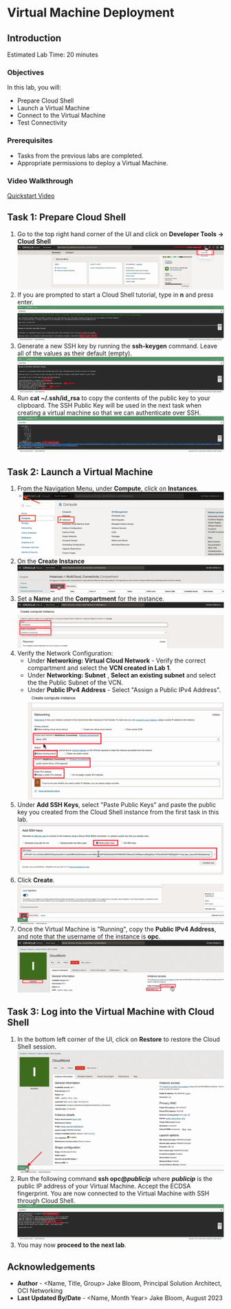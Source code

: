 # Virtual Machine Deployment

## Introduction

Estimated Lab Time: 20 minutes

### Objectives

In this lab, you will:

* Prepare Cloud Shell
* Launch a Virtual Machine
* Connect to the Virtual Machine
* Test Connectivity

### Prerequisites

* Tasks from the previous labs are completed.
* Appropriate permissions to deploy a Virtual Machine.

### Video Walkthrough

[Quickstart Video](youtube:8WWpGHxvhw4:large)

## Task 1: Prepare Cloud Shell

1. Go to the top right hand corner of the UI and click on **Developer Tools -> Cloud Shell**
    ![Start Cloud Shell](images/cloudshell-1.png)
2. If you are prompted to start a Cloud Shell tutorial, type in **n** and press enter.
    ![Cloud Shell Tutorial](images/cloudshell-2.png)
3. Generate a new SSH key by running the **ssh-keygen** command. Leave all of the values as their default (empty).
    ![SSH Keygen](images/cloudshell-3.png)
4. Run **cat ~/.ssh/id_rsa** to copy the contents of the public key to your clipboard. The SSH Public Key will be used in the next task when creating a virtual machine so that we can authenticate over SSH.
    ![Copy Public Key Contents](images/cloudshell-4.png)

## Task 2: Launch a Virtual Machine

1. From the Navigation Menu, under **Compute**, click on **Instances**.
    ![Navigate to Instances](images/instance-1.png)
2. On the **Create Instance**
    ![Create Instance](images/instance-2.png)
3. Set a **Name** and the **Compartment** for the instance.
    ![Instance Name and Compartment](images/instance-3.png)
4. Verify the Network Configuration:
    * Under **Networking: Virtual Cloud Network** - Verify the correct compartment and select the **VCN created in Lab 1**.
    * Under **Networking: Subnet** , **Select an existing subnet** and select the the Public Subnet of the VCN.
    * Under **Public IPv4 Address** - Select "Assign a Public IPv4 Address".
        ![Instance Networking](images/instance-4.png)
5. Under **Add SSH Keys**, select "Paste Public Keys" and paste the public key you created from the Cloud Shell instance from the first task in this lab.
    ![Add Public SSH Key](images/instance-5.png)
6. Click **Create**.
    ![Create Instance](images/instance-6.png)
7. Once the Virtual Machine is "Running", copy the **Public IPv4 Address**, and note that the username of the instance is **opc**.
    ![Instance Access Details](images/instance-7.png)

## Task 3: Log into the Virtual Machine with Cloud Shell

1. In the bottom left corner of the UI, click on **Restore** to restore the Cloud Shell session.
    ![Restore Cloud Shell Session](images/login-1.png)
2. Run the following command **ssh opc@_publicip_** where **_publicip_** is the public IP address of your Virtual Machine. Accept the ECDSA fingerprint. You are now connected to the Virtual Machine with SSH through Cloud Shell.
    ![SSH to VM Via Cloud Shell](images/login-2.png)
3. You may now **proceed to the next lab**.

## Acknowledgements

* **Author** - <Name, Title, Group> Jake Bloom, Principal Solution Architect, OCI Networking
* **Last Updated By/Date** - <Name, Month Year> Jake Bloom, August 2023
